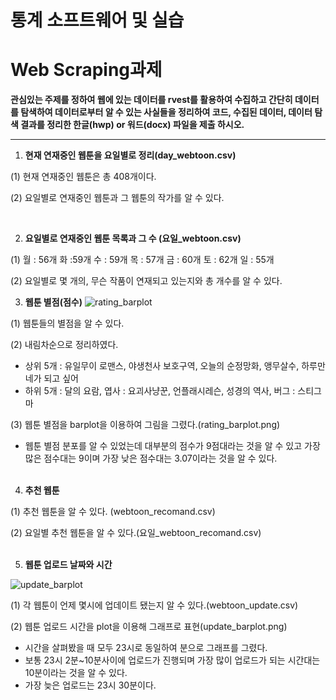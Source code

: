 # 통계 소프트웨어 및 실습

# Web Scraping과제
**관심있는 주제를 정하여 웹에 있는 데이터를 rvest를 활용하여 수집하고 간단히 데이터를 탐색하여 데이터로부터 알 수 있는 사실들을 정리하여 코드, 수집된 데이터, 데이터 탐색 결과를 정리한 한글(hwp) or 워드(docx) 파일을 제출 하시오.**

--------------------------------------------------------------------------------------------------------------------------------------------------------------------------------

1. **현재 연재중인 웹툰을 요일별로 정리(day_webtoon.csv)**

(1) 현재 연재중인 웹툰은 총 408개이다.

(2) 요일별로 연재중인 웹툰과 그 웹툰의 작가를 알 수 있다.


<br/>

2. **요일별로 연재중인 웹툰 목록과 그 수 (요일_webtoon.csv)**

(1) 월 : 56개 화 :59개 수 : 59개 목 : 57개 금 : 60개 토 : 62개 일 : 55개

(2) 요일별로 몇 개의, 무슨 작품이 연재되고 있는지와 총 개수를 알 수 있다.<br/>

3. **웹툰 별점(점수)**
![rating_barplot](https://user-images.githubusercontent.com/76585610/145525515-07dca1c4-f1b9-4855-8a4e-13e907725787.png)

(1) 웹툰들의 별점을 알 수 있다.

(2) 내림차순으로 정리하였다.

- 상위 5개 : 유일무이 로맨스, 야생천사 보호구역, 오늘의 순정망화, 앵무살수, 하루만 네가 되고 싶어
- 하위 5개 : 달의 요람, 엽사 : 요괴사냥꾼, 언플래시레슨, 성경의 역사, 버그 : 스티그마

(3) 웹툰 별점을 barplot을 이용하여 그림을 그렸다.(rating_barplot.png)

- 웹툰 별점 분포를 알 수 있었는데 대부분의 점수가 9점대라는 것을 알 수 있고 가장 많은 점수대는 9이며 가장 낮은 점수대는 3.07이라는 것을 알 수 있다.<br/><br/>

4. **추천 웹툰**

(1) 추천 웹툰을 알 수 있다. (webtoon_recomand.csv)

(2) 요일별 추천 웹툰을 알 수 있다.(요일_webtoon_recomand.csv)<br/><br/>

5. **웹툰 업로드 날짜와 시간**

![update_barplot](https://user-images.githubusercontent.com/76585610/145525522-99698852-96a1-4b10-aac8-69bac0cb35d1.png)


(1) 각 웹툰이 언제 몇시에 업데이트 됐는지 알 수 있다.(webtoon_update.csv)

(2) 웹툰 업로드 시간을 plot을 이용해 그래프로 표현(update_barplot.png)

- 시간을 살펴봤을 때 모두 23시로 동일하여 분으로 그래프를 그렸다.
- 보통 23시 2분~10분사이에 업로드가 진행되며 가장 많이 업로드가 되는 시간대는 10분이라는 것을 알 수 있다.
- 가장 늦은 업로드는 23시 30분이다.
